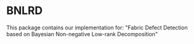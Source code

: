 # BNLRD
This package contains our implementation for: "Fabric Defect Detection based on Bayesian  Non-negative Low-rank Decomposition"
